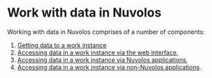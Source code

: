 # Work with data in Nuvolos

Working with data in Nuvolos comprises of a number of components:

1. [Getting data to a work instance](add-data-to-your-working-instance.md)
2. [Accessing data in a work instance via the web interface](the-table-view.md),
3. [Accessing data in a work instance via Nuvolos applications](access-data-from-applications/),
4. [Accessing data in a work instance via non-Nuvolos applications](access-data-from-applications/#accessing-data-in-non-nuvolos-applications).







